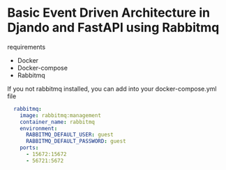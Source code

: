 
# Basic Event Driven Architecture in Djando and FastAPI using Rabbitmq


requirements

- Docker
- Docker-compose
- Rabbitmq

If you not rabbitmq installed, you  can add into your docker-compose.yml file

```yaml
  rabbitmq:
    image: rabbitmq:management
    container_name: rabbitmq
    environment:
      RABBITMQ_DEFAULT_USER: guest
      RABBITMQ_DEFAULT_PASSWORD: guest
    ports:
      - 15672:15672
      - 56721:5672
```